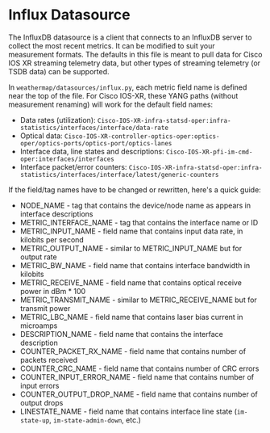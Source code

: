 Influx Datasource
=================

The InfluxDB datasource is a client that connects to an InfluxDB server to collect the most recent metrics. It can be modified to suit your measurement formats. The defaults in this file is meant to pull data for Cisco IOS XR streaming telemetry data, but other types of streaming telemetry (or TSDB data) can be supported.

In `weathermap/datasources/influx.py`, each metric field name is defined near the top of the file. For Cisco IOS-XR, these YANG paths (without measurement renaming) will work for the default field names:
- Data rates (utilization): `Cisco-IOS-XR-infra-statsd-oper:infra-statistics/interfaces/interface/data-rate`
- Optical data: `Cisco-IOS-XR-controller-optics-oper:optics-oper/optics-ports/optics-port/optics-lanes`
- Interface data, line states and descriptions: `Cisco-IOS-XR-pfi-im-cmd-oper:interfaces/interfaces`
- Interface packet/error counters: `Cisco-IOS-XR-infra-statsd-oper:infra-statistics/interfaces/interface/latest/generic-counters`

If the field/tag names have to be changed or rewritten, here's a quick guide:
- NODE_NAME - tag that contains the device/node name as appears in interface descriptions
- METRIC_INTERFACE_NAME - tag that contains the interface name or ID
- METRIC_INPUT_NAME - field name that contains input data rate, in kilobits per second
- METRIC_OUTPUT_NAME - similar to METRIC_INPUT_NAME but for output rate
- METRIC_BW_NAME - field name that contains interface bandwidth in kilobits
- METRIC_RECEIVE_NAME - field name that contains optical receive power in dBm * 100
- METRIC_TRANSMIT_NAME - similar to METRIC_RECEIVE_NAME but for transmit power
- METRIC_LBC_NAME - field name that contains laser bias current in microamps
- DESCRIPTION_NAME - field name that contains the interface description
- COUNTER_PACKET_RX_NAME - field name that contains number of packets received
- COUNTER_CRC_NAME - field name that contains number of CRC errors
- COUNTER_INPUT_ERROR_NAME - field name that contains number of input errors
- COUNTER_OUTPUT_DROP_NAME - field name that contains number of output drops
- LINESTATE_NAME - field name that contains interface line state (`im-state-up`, `im-state-admin-down`, etc.)
